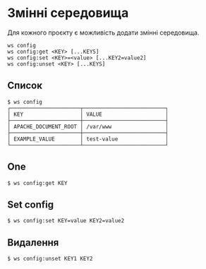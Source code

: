 # Змінні середовища

Для кожного проєкту є можливість додати змінні середовища.

```shell
ws config
ws config:get <KEY> [...KEYS]
ws config:set <KEY>=<value> [...KEY2=value2]
ws config:unset <KEY> [...KEYS]
```


## Список

```shell
$ ws config
┌──────────────────────┬──────────────────────────┐
│ KEY                  │ VALUE                    │
├──────────────────────┼──────────────────────────┤
│ APACHE_DOCUMENT_ROOT │ /var/www                 │
├──────────────────────┼──────────────────────────┤
│ EXAMPLE_VALUE        │ test-value               │
└──────────────────────┴──────────────────────────┘
```


## One

```shell
$ ws config:get KEY
```


## Set config

```shell
$ ws config:set KEY=value KEY2=value2
```


## Видалення

```shell
$ ws config:unset KEY1 KEY2
```
